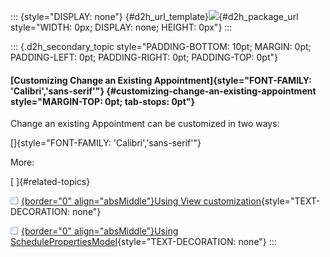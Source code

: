 ::: {style="DISPLAY: none"}
[](ms-xhelp:///?Id=d2h_url_template){#d2h_url_template}![](!package_url!){#d2h_package_url style="WIDTH: 0px; DISPLAY: none; HEIGHT: 0px"}
:::

::: {.d2h_secondary_topic style="PADDING-BOTTOM: 10pt; MARGIN: 0pt; PADDING-LEFT: 0pt; PADDING-RIGHT: 0pt; PADDING-TOP: 0pt"}
#### [Customizing Change an Existing Appointment]{style="FONT-FAMILY: 'Calibri','sans-serif'"} {#customizing-change-an-existing-appointment style="MARGIN-TOP: 0pt; tab-stops: 0pt"}

Change an existing Appointment can be customized in two ways:

[]{style="FONT-FAMILY: 'Calibri','sans-serif'"} 

More:

[ ]{#related-topics}

[![](button.gif){border="0" align="absMiddle"}Using View customization](ms-xhelp:///?Id=afffea69-dc54-42aa-a51e-3ce32e9082d1){style="TEXT-DECORATION: none"}

[![](button.gif){border="0" align="absMiddle"}Using SchedulePropertiesModel](ms-xhelp:///?Id=fb464ff8-5bc1-477c-bbeb-d4f23743d8db){style="TEXT-DECORATION: none"}
:::
